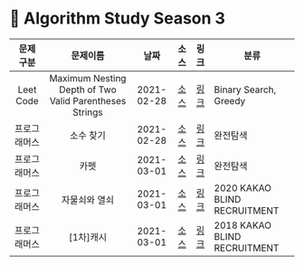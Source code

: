# 📌 Algorithm Study Season 3

|  문제 구분   |         문제이름          |    날짜    |                                  소스                                  |                               링크                               | 분류         |
| :----------: | :-----------------------: | :--------: | :--------------------------------------------------------------------: | :--------------------------------------------------------------: | ------------ |
| Leet Code |        Maximum Nesting Depth of Two Valid Parentheses Strings        | 2021-02-28 | [소스](../../SwiftAlgorithm/SwiftAlgorithm/Leet/LEET-1111.swift) | [링크](https://leetcode.com/problems/maximum-nesting-depth-of-two-valid-parentheses-strings/) | Binary Search, Greedy |
| 프로그래머스 |    소수 찾기    | 2021-02-28 | [소스](../../SwiftAlgorithm/SwiftAlgorithm/Programmers/PG-42839.swift) | [링크](https://programmers.co.kr/learn/courses/30/lessons/42839) | 완전탐색 |
| 프로그래머스 |    카펫    | 2021-03-01 | [소스](../../SwiftAlgorithm/SwiftAlgorithm/Programmers/PG-42842.swift) | [링크](https://programmers.co.kr/learn/courses/30/lessons/42842) | 완전탐색 |
| 프로그래머스 |    자물쇠와 열쇠    | 2021-03-01 | [소스](../../SwiftAlgorithm/SwiftAlgorithm/Programmers/PG-60059.swift) | [링크](https://programmers.co.kr/learn/courses/30/lessons/60059) | 2020 KAKAO BLIND RECRUITMENT |
| 프로그래머스 |    [1차]캐시    | 2021-03-01 | [소스](../../SwiftAlgorithm/SwiftAlgorithm/Programmers/PG-17680.swift) | [링크](https://programmers.co.kr/learn/courses/30/lessons/17680) | 2018 KAKAO BLIND RECRUITMENT |